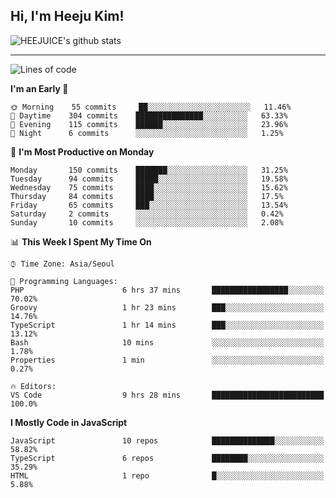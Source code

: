 ## Hi, I'm Heeju Kim!

![HEEJUICE's github stats](https://github-readme-stats.vercel.app/api?username=HEEJUICE&show_icons=true)

---
<!--START_SECTION:waka-->
![Lines of code](https://img.shields.io/badge/From%20Hello%20World%20I%27ve%20Written-21.4%20million%20lines%20of%20code-blue)

**I'm an Early 🐤** 

```text
🌞 Morning    55 commits     ██░░░░░░░░░░░░░░░░░░░░░░░   11.46% 
🌆 Daytime    304 commits    ███████████████░░░░░░░░░░   63.33% 
🌃 Evening    115 commits    ██████░░░░░░░░░░░░░░░░░░░   23.96% 
🌙 Night      6 commits      ░░░░░░░░░░░░░░░░░░░░░░░░░   1.25%

```
📅 **I'm Most Productive on Monday** 

```text
Monday       150 commits    ███████░░░░░░░░░░░░░░░░░░   31.25% 
Tuesday      94 commits     █████░░░░░░░░░░░░░░░░░░░░   19.58% 
Wednesday    75 commits     ████░░░░░░░░░░░░░░░░░░░░░   15.62% 
Thursday     84 commits     ████░░░░░░░░░░░░░░░░░░░░░   17.5% 
Friday       65 commits     ███░░░░░░░░░░░░░░░░░░░░░░   13.54% 
Saturday     2 commits      ░░░░░░░░░░░░░░░░░░░░░░░░░   0.42% 
Sunday       10 commits     ░░░░░░░░░░░░░░░░░░░░░░░░░   2.08%

```


📊 **This Week I Spent My Time On** 

```text
⌚︎ Time Zone: Asia/Seoul

💬 Programming Languages: 
PHP                      6 hrs 37 mins       █████████████████░░░░░░░░   70.02% 
Groovy                   1 hr 23 mins        ███░░░░░░░░░░░░░░░░░░░░░░   14.76% 
TypeScript               1 hr 14 mins        ███░░░░░░░░░░░░░░░░░░░░░░   13.12% 
Bash                     10 mins             ░░░░░░░░░░░░░░░░░░░░░░░░░   1.78% 
Properties               1 min               ░░░░░░░░░░░░░░░░░░░░░░░░░   0.27%

🔥 Editors: 
VS Code                  9 hrs 28 mins       █████████████████████████   100.0%

```

**I Mostly Code in JavaScript** 

```text
JavaScript               10 repos            ██████████████░░░░░░░░░░░   58.82% 
TypeScript               6 repos             ████████░░░░░░░░░░░░░░░░░   35.29% 
HTML                     1 repo              █░░░░░░░░░░░░░░░░░░░░░░░░   5.88%

```



<!--END_SECTION:waka-->
